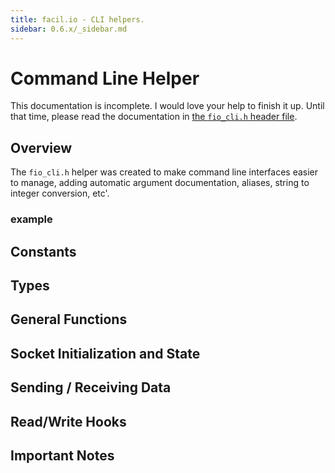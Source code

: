 ```yaml
---
title: facil.io - CLI helpers.
sidebar: 0.6.x/_sidebar.md
---
```

# Command Line Helper

This documentation is incomplete. I would love your help to finish it up. Until that time, please read the documentation in [the `fio_cli.h` header file](https://github.com/boazsegev/facil.io/blob/master/lib/facil/services/fio_cli.h).

## Overview

The `fio_cli.h` helper was created to make command line interfaces easier to manage, adding automatic argument documentation, aliases, string to integer conversion, etc'.

### example

## Constants

## Types

## General Functions

## Socket Initialization and State

## Sending / Receiving Data

## Read/Write Hooks

## Important Notes
